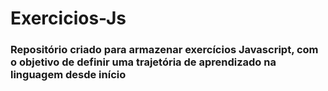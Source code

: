 # Exercicios-Js
<h3>Repositório criado para armazenar exercícios Javascript, com o objetivo de definir uma trajetória de aprendizado na linguagem desde início</h3>
